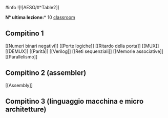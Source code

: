#info 
![![AESO/#^Table2]]

**N° ultima lezione:*** 10
[classroom](https://classroom.google.com/u/2/c/NjIyMjg0ODk2OTM2)
## Compitino 1
[[Numeri binari negativi]]
[[Porte logiche]]
[[Ritardo della porta]]
[[MUX]]
[[DEMUX]]
[[Parità]]
[[Verilog]]
[[Reti sequenziali]]
[[Memorie associative]]
[[Parallelismo]]
## Compitino 2 (assembler)
[[Assembly]]

## Compitino 3 (linguaggio macchina e micro architetture)

